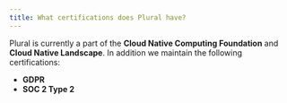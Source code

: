```yaml
---
title: What certifications does Plural have?
---
```


Plural is currently a part of the **Cloud Native Computing Foundation** and **Cloud Native Landscape**. In addition we maintain the following certifications:

* **GDPR**
* **SOC 2 Type 2**
